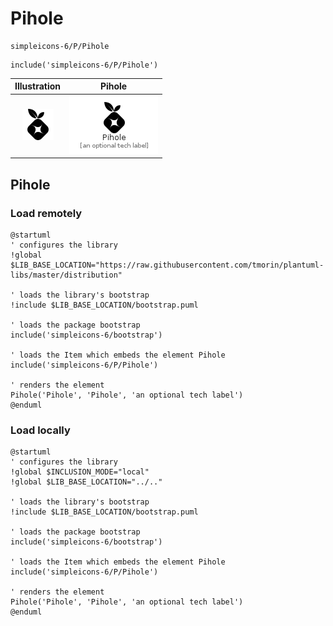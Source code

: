 # Pihole


```text
simpleicons-6/P/Pihole
```

```text
include('simpleicons-6/P/Pihole')
```



| Illustration | Pihole |
| :---: | :---: |
| ![illustration for Illustration](../../simpleicons-6/P/Pihole.png) | ![illustration for Pihole](../../simpleicons-6/P/Pihole.Local.png) |




## Pihole

### Load remotely
```plantuml
@startuml
' configures the library
!global $LIB_BASE_LOCATION="https://raw.githubusercontent.com/tmorin/plantuml-libs/master/distribution"

' loads the library's bootstrap
!include $LIB_BASE_LOCATION/bootstrap.puml

' loads the package bootstrap
include('simpleicons-6/bootstrap')

' loads the Item which embeds the element Pihole
include('simpleicons-6/P/Pihole')

' renders the element
Pihole('Pihole', 'Pihole', 'an optional tech label')
@enduml
```

### Load locally
```plantuml
@startuml
' configures the library
!global $INCLUSION_MODE="local"
!global $LIB_BASE_LOCATION="../.."

' loads the library's bootstrap
!include $LIB_BASE_LOCATION/bootstrap.puml

' loads the package bootstrap
include('simpleicons-6/bootstrap')

' loads the Item which embeds the element Pihole
include('simpleicons-6/P/Pihole')

' renders the element
Pihole('Pihole', 'Pihole', 'an optional tech label')
@enduml
```

